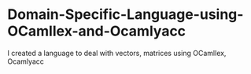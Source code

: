 # Domain-Specific-Language-using-OCamllex-and-Ocamlyacc
 I created a language to deal with vectors, matrices using OCamllex, Ocamlyacc
